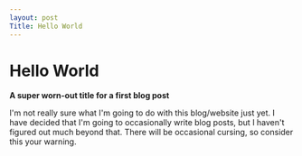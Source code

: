 ```yaml
---
layout: post
Title: Hello World
---
```


# Hello World

**A super worn-out title for a first blog post**

I'm not really sure what I'm going to do with this blog/website just yet.  I have decided that I'm going to occasionally write blog posts, but I haven't figured out much beyond that.  There will be occasional cursing, so consider this your warning.
